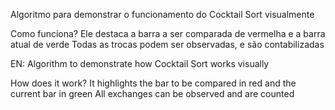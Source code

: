 Algoritmo para demonstrar o funcionamento do Cocktail Sort visualmente

Como funciona?
Ele destaca a barra a ser comparada de vermelha e a barra atual de verde
Todas as trocas podem ser observadas, e são contabilizadas

EN:
Algorithm to demonstrate how Cocktail Sort works visually

How does it work?
It highlights the bar to be compared in red and the current bar in green
All exchanges can be observed and are counted
